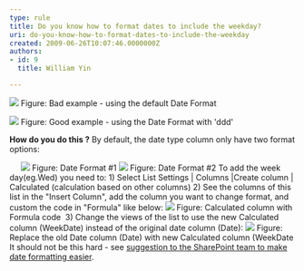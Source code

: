 ```yaml
---
type: rule
title: Do you know how to format dates to include the weekday?
uri: do-you-know-how-to-format-dates-to-include-the-weekday
created: 2009-06-26T10:07:46.0000000Z
authors:
- id: 9
  title: William Yin

---
```


![](/Standards/SoftwareDevelopment/RulesToBetterSharePoint/PublishingImages/BadDateFormat.gif) 
Figure: Bad example - using the default Date Format

![](/Standards/SoftwareDevelopment/RulesToBetterSharePoint/PublishingImages/GoodDateFormat.gif)
Figure: Good example - using the Date Format with 'ddd'

**How do you do this ?**
  By default, the date type column only have two format options:

      ![](/Standards/SoftwareDevelopment/RulesToBetterSharePoint/PublishingImages/DateFormateDateOnly.gif) Figure: Date Format #1 ![](/Standards/SoftwareDevelopment/RulesToBetterSharePoint/PublishingImages/DateFormateDateAndTime.gif) Figure: Date Format #2 
To add the week day(eg.Wed) you need to: 
 1) Select List Settings | Columns |Create column | Calculated (calculation based on other columns) 
 2) See the columns of this list in the "Insert Column", add the column you want to change format, and custom the code in "Formula" like below: ![](/Standards/SoftwareDevelopment/RulesToBetterSharePoint/PublishingImages/CalculatedColumnWithFormulaCode.gif) Figure: Calculated column with Formula code
 3) Change the views of the list to use the new Calculated column (WeekDate) instead of the original date column (Date): ![](/Standards/SoftwareDevelopment/RulesToBetterSharePoint/PublishingImages/ReplaceOldDate.gif) Figure: Replace the old Date column (Date) with new Calculated column (WeekDate It should not be this hard - see [suggestion to the SharePoint team to make date formatting easier](http&#58;//www.ssw.com.au/ssw/Standards/BetterSoftwareSuggestions/SharePointTeamServices.aspx#ChangeDateFormatShouldBeEasier). 
